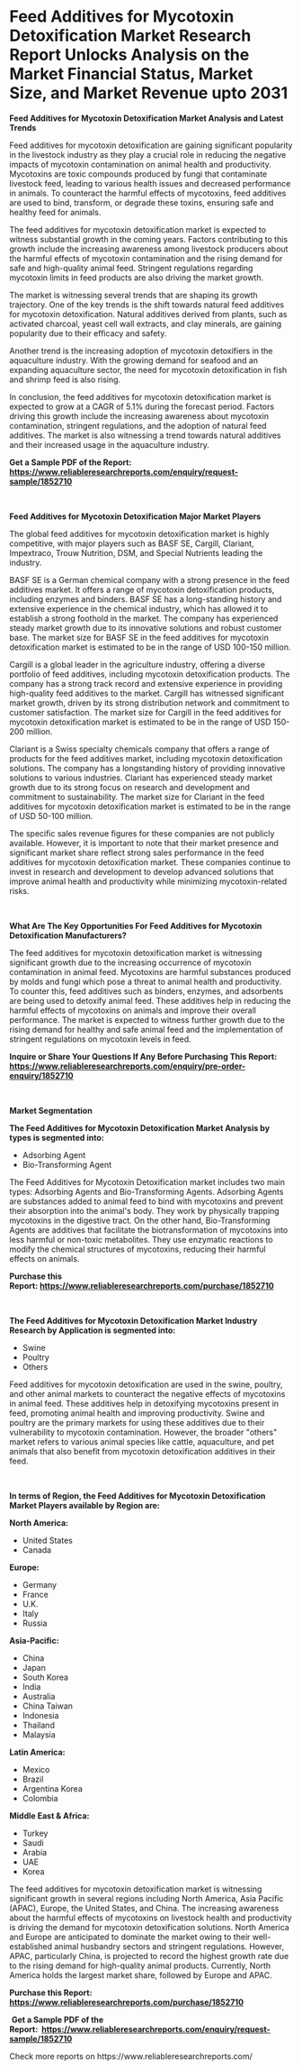 <p><h1>Feed Additives for Mycotoxin Detoxification Market Research Report Unlocks Analysis on the Market Financial Status, Market Size, and Market Revenue upto 2031</h1></p><p><strong>Feed Additives for Mycotoxin Detoxification Market Analysis and Latest Trends</strong></p>
<p><p>Feed additives for mycotoxin detoxification are gaining significant popularity in the livestock industry as they play a crucial role in reducing the negative impacts of mycotoxin contamination on animal health and productivity. Mycotoxins are toxic compounds produced by fungi that contaminate livestock feed, leading to various health issues and decreased performance in animals. To counteract the harmful effects of mycotoxins, feed additives are used to bind, transform, or degrade these toxins, ensuring safe and healthy feed for animals.</p><p>The feed additives for mycotoxin detoxification market is expected to witness substantial growth in the coming years. Factors contributing to this growth include the increasing awareness among livestock producers about the harmful effects of mycotoxin contamination and the rising demand for safe and high-quality animal feed. Stringent regulations regarding mycotoxin limits in feed products are also driving the market growth.</p><p>The market is witnessing several trends that are shaping its growth trajectory. One of the key trends is the shift towards natural feed additives for mycotoxin detoxification. Natural additives derived from plants, such as activated charcoal, yeast cell wall extracts, and clay minerals, are gaining popularity due to their efficacy and safety.</p><p>Another trend is the increasing adoption of mycotoxin detoxifiers in the aquaculture industry. With the growing demand for seafood and an expanding aquaculture sector, the need for mycotoxin detoxification in fish and shrimp feed is also rising.</p><p>In conclusion, the feed additives for mycotoxin detoxification market is expected to grow at a CAGR of 5.1% during the forecast period. Factors driving this growth include the increasing awareness about mycotoxin contamination, stringent regulations, and the adoption of natural feed additives. The market is also witnessing a trend towards natural additives and their increased usage in the aquaculture industry.</p></p>
<p><strong>Get a Sample PDF of the Report:&nbsp; <a href="https://www.reliableresearchreports.com/enquiry/request-sample/1852710">https://www.reliableresearchreports.com/enquiry/request-sample/1852710</a></strong></p>
<p>&nbsp;</p>
<p><strong>Feed Additives for Mycotoxin Detoxification Major Market Players</strong></p>
<p><p>The global feed additives for mycotoxin detoxification market is highly competitive, with major players such as BASF SE, Cargill, Clariant, Impextraco, Trouw Nutrition, DSM, and Special Nutrients leading the industry.</p><p>BASF SE is a German chemical company with a strong presence in the feed additives market. It offers a range of mycotoxin detoxification products, including enzymes and binders. BASF SE has a long-standing history and extensive experience in the chemical industry, which has allowed it to establish a strong foothold in the market. The company has experienced steady market growth due to its innovative solutions and robust customer base. The market size for BASF SE in the feed additives for mycotoxin detoxification market is estimated to be in the range of USD 100-150 million. </p><p>Cargill is a global leader in the agriculture industry, offering a diverse portfolio of feed additives, including mycotoxin detoxification products. The company has a strong track record and extensive experience in providing high-quality feed additives to the market. Cargill has witnessed significant market growth, driven by its strong distribution network and commitment to customer satisfaction. The market size for Cargill in the feed additives for mycotoxin detoxification market is estimated to be in the range of USD 150-200 million.</p><p>Clariant is a Swiss specialty chemicals company that offers a range of products for the feed additives market, including mycotoxin detoxification solutions. The company has a longstanding history of providing innovative solutions to various industries. Clariant has experienced steady market growth due to its strong focus on research and development and commitment to sustainability. The market size for Clariant in the feed additives for mycotoxin detoxification market is estimated to be in the range of USD 50-100 million.</p><p>The specific sales revenue figures for these companies are not publicly available. However, it is important to note that their market presence and significant market share reflect strong sales performance in the feed additives for mycotoxin detoxification market. These companies continue to invest in research and development to develop advanced solutions that improve animal health and productivity while minimizing mycotoxin-related risks.</p></p>
<p>&nbsp;</p>
<p><strong>What Are The Key Opportunities For Feed Additives for Mycotoxin Detoxification Manufacturers?</strong></p>
<p><p>The feed additives for mycotoxin detoxification market is witnessing significant growth due to the increasing occurrence of mycotoxin contamination in animal feed. Mycotoxins are harmful substances produced by molds and fungi which pose a threat to animal health and productivity. To counter this, feed additives such as binders, enzymes, and adsorbents are being used to detoxify animal feed. These additives help in reducing the harmful effects of mycotoxins on animals and improve their overall performance. The market is expected to witness further growth due to the rising demand for healthy and safe animal feed and the implementation of stringent regulations on mycotoxin levels in feed.</p></p>
<p><strong>Inquire or Share Your Questions If Any Before Purchasing This Report: <a href="https://www.reliableresearchreports.com/enquiry/pre-order-enquiry/1852710">https://www.reliableresearchreports.com/enquiry/pre-order-enquiry/1852710</a></strong></p>
<p>&nbsp;</p>
<p><strong>Market Segmentation</strong></p>
<p><strong>The Feed Additives for Mycotoxin Detoxification Market Analysis by types is segmented into:</strong></p>
<p><ul><li>Adsorbing Agent</li><li>Bio-Transforming Agent</li></ul></p>
<p><p>The Feed Additives for Mycotoxin Detoxification market includes two main types: Adsorbing Agents and Bio-Transforming Agents. Adsorbing Agents are substances added to animal feed to bind with mycotoxins and prevent their absorption into the animal's body. They work by physically trapping mycotoxins in the digestive tract. On the other hand, Bio-Transforming Agents are additives that facilitate the biotransformation of mycotoxins into less harmful or non-toxic metabolites. They use enzymatic reactions to modify the chemical structures of mycotoxins, reducing their harmful effects on animals.</p></p>
<p><strong>Purchase this Report:&nbsp;<a href="https://www.reliableresearchreports.com/purchase/1852710">https://www.reliableresearchreports.com/purchase/1852710</a></strong></p>
<p>&nbsp;</p>
<p><strong>The Feed Additives for Mycotoxin Detoxification Market Industry Research by Application is segmented into:</strong></p>
<p><ul><li>Swine</li><li>Poultry</li><li>Others</li></ul></p>
<p><p>Feed additives for mycotoxin detoxification are used in the swine, poultry, and other animal markets to counteract the negative effects of mycotoxins in animal feed. These additives help in detoxifying mycotoxins present in feed, promoting animal health and improving productivity. Swine and poultry are the primary markets for using these additives due to their vulnerability to mycotoxin contamination. However, the broader "others" market refers to various animal species like cattle, aquaculture, and pet animals that also benefit from mycotoxin detoxification additives in their feed.</p></p>
<p>&nbsp;</p>
<p><strong>In terms of Region, the Feed Additives for Mycotoxin Detoxification Market Players available by Region are:</strong></p>
<p>
    <p> <strong> North America: </strong>
        <ul>
            <li>United States</li>
            <li>Canada</li>
        </ul>
        </p> 
    <p> <strong> Europe: </strong>
        <ul>
            <li>Germany</li>
            <li>France</li>
            <li>U.K.</li>
            <li>Italy</li>
            <li>Russia</li>
        </ul>
        </p> 
    <p> <strong> Asia-Pacific: </strong>
        <ul>
            <li>China</li>
            <li>Japan</li>
            <li>South Korea</li>
            <li>India</li>
            <li>Australia</li>
            <li>China Taiwan</li>
            <li>Indonesia</li>
            <li>Thailand</li>
            <li>Malaysia</li>
        </ul>
        </p> 
    <p> <strong> Latin America: </strong>
        <ul>
            <li>Mexico</li>
            <li>Brazil</li>
            <li>Argentina Korea</li>
            <li>Colombia</li>
        </ul>
        </p> 
    <p> <strong> Middle East & Africa: </strong>
        <ul>
            <li>Turkey</li>
            <li>Saudi</li>
            <li>Arabia</li>
            <li>UAE</li>
            <li>Korea</li>
        </ul>
    </p>
    </p>
<p><p>The feed additives for mycotoxin detoxification market is witnessing significant growth in several regions including North America, Asia Pacific (APAC), Europe, the United States, and China. The increasing awareness about the harmful effects of mycotoxins on livestock health and productivity is driving the demand for mycotoxin detoxification solutions. North America and Europe are anticipated to dominate the market owing to their well-established animal husbandry sectors and stringent regulations. However, APAC, particularly China, is projected to record the highest growth rate due to the rising demand for high-quality animal products. Currently, North America holds the largest market share, followed by Europe and APAC.</p></p>
<p><strong>Purchase this Report: <a href="https://www.reliableresearchreports.com/purchase/1852710">https://www.reliableresearchreports.com/purchase/1852710</a></strong></p>
<p>&nbsp;<strong>Get a Sample PDF of the Report:&nbsp;&nbsp;<a href="https://www.reliableresearchreports.com/enquiry/request-sample/1852710">https://www.reliableresearchreports.com/enquiry/request-sample/1852710</a></strong></p>
<p><strong></strong></p>
<p>Check more reports on https://www.reliableresearchreports.com/</p>
